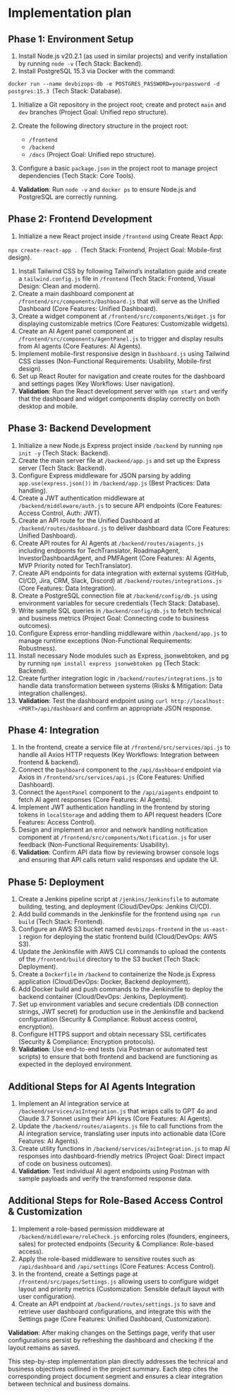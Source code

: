 # Implementation plan

## Phase 1: Environment Setup

1.  Install Node.js v20.2.1 (as used in similar projects) and verify installation by running `node -v` (Tech Stack: Backend).
2.  Install PostgreSQL 15.3 via Docker with the command:

`docker run --name devbizops-db -e POSTGRES_PASSWORD=yourpassword -d postgres:15.3 `(Tech Stack: Database).

1.  Initialize a Git repository in the project root; create and protect `main` and `dev` branches (Project Goal: Unified repo structure).

2.  Create the following directory structure in the project root:

    *   `/frontend`
    *   `/backend`
    *   `/docs` (Project Goal: Unified repo structure).

3.  Configure a basic `package.json` in the project root to manage project dependencies (Tech Stack: Core Tools).

4.  **Validation**: Run `node -v` and `docker ps` to ensure Node.js and PostgreSQL are correctly running.

## Phase 2: Frontend Development

1.  Initialize a new React project inside `/frontend` using Create React App:

`npx create-react-app . `(Tech Stack: Frontend, Project Goal: Mobile-first design).

1.  Install Tailwind CSS by following Tailwind’s installation guide and create a `tailwind.config.js` file in `/frontend` (Tech Stack: Frontend, Visual Design: Clean and modern).
2.  Create a main dashboard component at `/frontend/src/components/Dashboard.js` that will serve as the Unified Dashboard (Core Features: Unified Dashboard).
3.  Create a widget component at `/frontend/src/components/Widget.js` for displaying customizable metrics (Core Features: Customizable widgets).
4.  Create an AI Agent panel component at `/frontend/src/components/AgentPanel.js` to trigger and display results from AI agents (Core Features: AI Agents).
5.  Implement mobile-first responsive design in `Dashboard.js` using Tailwind CSS classes (Non-Functional Requirements: Usability, Mobile-first design).
6.  Set up React Router for navigation and create routes for the dashboard and settings pages (Key Workflows: User navigation).
7.  **Validation**: Run the React development server with `npm start` and verify that the dashboard and widget components display correctly on both desktop and mobile.

## Phase 3: Backend Development

1.  Initialize a new Node.js Express project inside `/backend` by running `npm init -y` (Tech Stack: Backend).
2.  Create the main server file at `/backend/app.js` and set up the Express server (Tech Stack: Backend).
3.  Configure Express middleware for JSON parsing by adding `app.use(express.json())` in `/backend/app.js` (Best Practices: Data handling).
4.  Create a JWT authentication middleware at `/backend/middleware/auth.js` to secure API endpoints (Core Features: Access Control, Auth: JWT).
5.  Create an API route for the Unified Dashboard at `/backend/routes/dashboard.js` to deliver dashboard data (Core Features: Unified Dashboard).
6.  Create API routes for AI Agents at `/backend/routes/aiagents.js` including endpoints for TechTranslator, RoadmapAgent, InvestorDashboardAgent, and PMFAgent (Core Features: AI Agents, MVP Priority noted for TechTranslator).
7.  Create API endpoints for data integration with external systems (GitHub, CI/CD, Jira, CRM, Slack, Discord) at `/backend/routes/integrations.js` (Core Features: Data Integration).
8.  Create a PostgreSQL connection file at `/backend/config/db.js` using environment variables for secure credentials (Tech Stack: Database).
9.  Write sample SQL queries in `/backend/config/db.js` to fetch technical and business metrics (Project Goal: Connecting code to business outcomes).
10. Configure Express error-handling middleware within `/backend/app.js` to manage runtime exceptions (Non-Functional Requirements: Robustness).
11. Install necessary Node modules such as Express, jsonwebtoken, and pg by running `npm install express jsonwebtoken pg` (Tech Stack: Backend).
12. Create further integration logic in `/backend/routes/integrations.js` to handle data transformation between systems (Risks & Mitigation: Data integration challenges).
13. **Validation**: Test the dashboard endpoint using `curl http://localhost:<PORT>/api/dashboard` and confirm an appropriate JSON response.

## Phase 4: Integration

1.  In the frontend, create a service file at `/frontend/src/services/api.js` to handle all Axios HTTP requests (Key Workflows: Integration between frontend & backend).
2.  Connect the `Dashboard` component to the `/api/dashboard` endpoint via Axios in `/frontend/src/services/api.js` (Core Features: Unified Dashboard).
3.  Connect the `AgentPanel` component to the `/api/aiagents` endpoint to fetch AI agent responses (Core Features: AI Agents).
4.  Implement JWT authentication handling in the frontend by storing tokens in `localStorage` and adding them to API request headers (Core Features: Access Control).
5.  Design and implement an error and network handling notification component at `/frontend/src/components/Notification.js` for user feedback (Non-Functional Requirements: Usability).
6.  **Validation**: Confirm API data flow by reviewing browser console logs and ensuring that API calls return valid responses and update the UI.

## Phase 5: Deployment

1.  Create a Jenkins pipeline script at `/jenkins/Jenkinsfile` to automate building, testing, and deployment (Cloud/DevOps: Jenkins CI/CD).
2.  Add build commands in the Jenkinsfile for the frontend using `npm run build` (Tech Stack: Frontend).
3.  Configure an AWS S3 bucket named `devbizops-frontend` in the `us-east-1` region for deploying the static frontend build (Cloud/DevOps: AWS S3).
4.  Update the Jenkinsfile with AWS CLI commands to upload the contents of the `/frontend/build` directory to the S3 bucket (Tech Stack: Deployment).
5.  Create a `Dockerfile` in `/backend` to containerize the Node.js Express application (Cloud/DevOps: Docker, Backend deployment).
6.  Add Docker build and push commands to the Jenkinsfile to deploy the backend container (Cloud/DevOps: Jenkins, Deployment).
7.  Set up environment variables and secure credentials (DB connection strings, JWT secret) for production use in the Jenkinsfile and backend configuration (Security & Compliance: Robust access control, encryption).
8.  Configure HTTPS support and obtain necessary SSL certificates (Security & Compliance: Encryption protocols).
9.  **Validation**: Use end-to-end tests (via Postman or automated test scripts) to ensure that both frontend and backend are functioning as expected in the deployed environment.

## Additional Steps for AI Agents Integration

1.  Implement an AI integration service at `/backend/services/aiIntegration.js` that wraps calls to GPT 4o and Claude 3.7 Sonnet using their API keys (Core Features: AI Agents).
2.  Update the `/backend/routes/aiagents.js` file to call functions from the AI integration service, translating user inputs into actionable data (Core Features: AI Agents).
3.  Create utility functions in `/backend/services/aiIntegration.js` to map AI responses into dashboard-friendly metrics (Project Goal: Direct impact of code on business outcomes).
4.  **Validation**: Test individual AI agent endpoints using Postman with sample payloads and verify the transformed response data.

## Additional Steps for Role-Based Access Control & Customization

1.  Implement a role-based permission middleware at `/backend/middleware/roleCheck.js` enforcing roles (founders, engineers, sales) for protected endpoints (Security & Compliance: Role-based access).
2.  Apply the role-based middleware to sensitive routes such as `/api/dashboard` and `/api/settings` (Core Features: Access Control).
3.  In the frontend, create a Settings page at `/frontend/src/pages/Settings.js` allowing users to configure widget layout and priority metrics (Customization: Sensible default layout with user configuration).
4.  Create an API endpoint at `/backend/routes/settings.js` to save and retrieve user dashboard configurations, and integrate this with the Settings page (Core Features: Unified Dashboard, Customization).

**Validation**: After making changes on the Settings page, verify that user configurations persist by refreshing the dashboard and checking if the layout remains as saved.

This step-by-step implementation plan directly addresses the technical and business objectives outlined in the project summary. Each step cites the corresponding project document segment and ensures a clear integration between technical and business domains.
